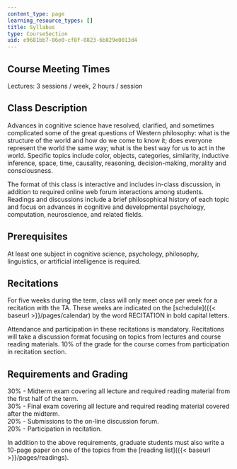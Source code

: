 ```yaml
---
content_type: page
learning_resource_types: []
title: Syllabus
type: CourseSection
uid: e9681bb7-86e0-cf8f-0823-6b829e0013d4
---
```


Course Meeting Times
--------------------

Lectures: 3 sessions / week, 2 hours / session

Class Description
-----------------

Advances in cognitive science have resolved, clarified, and sometimes complicated some of the great questions of Western philosophy: what is the structure of the world and how do we come to know it; does everyone represent the world the same way; what is the best way for us to act in the world. Specific topics include color, objects, categories, similarity, inductive inference, space, time, causality, reasoning, decision-making, morality and consciousness.

The format of this class is interactive and includes in-class discussion, in addition to required online web forum interactions among students. Readings and discussions include a brief philosophical history of each topic and focus on advances in cognitive and developmental psychology, computation, neuroscience, and related fields.

Prerequisites
-------------

At least one subject in cognitive science, psychology, philosophy, linguistics, or artificial intelligence is required.

Recitations
-----------

For five weeks during the term, class will only meet once per week for a recitation with the TA. These weeks are indicated on the [schedule]({{< baseurl >}}/pages/calendar) by the word RECITATION in bold capital letters.

Attendance and participation in these recitations is mandatory. Recitations will take a discussion format focusing on topics from lectures and course reading materials. 10% of the grade for the course comes from participation in recitation section.

Requirements and Grading
------------------------

30% - Midterm exam covering all lecture and required reading material from the first half of the term.  
30% - Final exam covering all lecture and required reading material covered after the midterm.  
20% - Submissions to the on-line discussion forum.  
20% - Participation in recitation.

In addition to the above requirements, graduate students must also write a 10-page paper on one of the topics from the [reading list]({{< baseurl >}}/pages/readings).